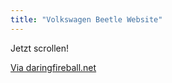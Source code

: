 ```yaml
---
title: "Volkswagen Beetle Website"
---
```

<p>Jetzt scrollen!</p>
<p><a href="https://daringfireball.net/linked/2011/09/27/vw" title="" target="">Via daringfireball.net</a></p>

